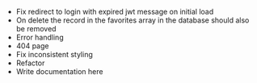 - Fix redirect to login with expired jwt message on initial load
- On delete the record in the favorites array in the database should also be removed
- Error handling
- 404 page
- Fix inconsistent styling
- Refactor
- Write documentation here
